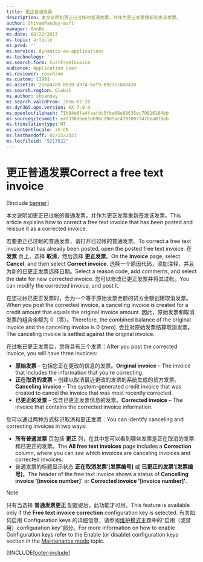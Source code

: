 ```yaml
---
title: 更正普通发票
description: 本文说明如更正已过帐的普通发票，并作为更正发票重新签发该发票。
author: ShivamPandey-msft
manager: AnnBe
ms.date: 08/22/2017
ms.topic: article
ms.prod: ''
ms.service: dynamics-ax-applications
ms.technology: ''
ms.search.form: CustFreeInvoice
audience: Application User
ms.reviewer: roschlom
ms.custom: 13991
ms.assetid: 2a0a4789-8619-4974-bef9-0923cc848420
ms.search.region: Global
ms.author: shpandey
ms.search.validFrom: 2016-02-28
ms.dyn365.ops.version: AX 7.0.0
ms.openlocfilehash: 71b94e6fa4faafdc5fbe68e89635ec79616164bb
ms.sourcegitcommit: eaf330dbee1db96c20d5ac479f007747bea079eb
ms.translationtype: HT
ms.contentlocale: zh-CN
ms.lasthandoff: 02/15/2021
ms.locfileid: "5217522"
---
```

# <a name="correct-a-free-text-invoice"></a><span data-ttu-id="87305-103">更正普通发票</span><span class="sxs-lookup"><span data-stu-id="87305-103">Correct a free text invoice</span></span>

[!include [banner](../includes/banner.md)]

<span data-ttu-id="87305-104">本文说明如更正已过帐的普通发票，并作为更正发票重新签发该发票。</span><span class="sxs-lookup"><span data-stu-id="87305-104">This article explains how to correct a free text invoice that has been posted and reissue it as a corrected invoice.</span></span>

<span data-ttu-id="87305-105">若要更正已过帐的普通发票，请打开已过帐的普通发票。</span><span class="sxs-lookup"><span data-stu-id="87305-105">To correct a free text invoice that has already been posted, open the posted free text invoice.</span></span> <span data-ttu-id="87305-106">在 **发票** 页上，选择 **取消**，然后选择 **更正发票**。</span><span class="sxs-lookup"><span data-stu-id="87305-106">On the **Invoice** page, select **Cancel**, and then select **Correct invoice**.</span></span> <span data-ttu-id="87305-107">选择一个原因代码，添加注释，并且为新的已更正发票选择日期。</span><span class="sxs-lookup"><span data-stu-id="87305-107">Select a reason code, add comments, and select the date for new corrected invoice.</span></span> <span data-ttu-id="87305-108">您可以修改已更正发票并将其过帐。</span><span class="sxs-lookup"><span data-stu-id="87305-108">You can modify the corrected invoice, and post it.</span></span> 

<span data-ttu-id="87305-109">在您过帐已更正发票时，会为一个等于原始发票金额的贷方金额创建取消发票。</span><span class="sxs-lookup"><span data-stu-id="87305-109">When you post the corrected invoice, a canceling invoice is created for a credit amount that equals the original invoice amount.</span></span> <span data-ttu-id="87305-110">因此，原始发票和取消发票的组合余额为 0（零）。</span><span class="sxs-lookup"><span data-stu-id="87305-110">Therefore, the combined balance of the original invoice and the canceling invoice is 0 (zero).</span></span> <span data-ttu-id="87305-111">会比对原始发票结算取消发票。</span><span class="sxs-lookup"><span data-stu-id="87305-111">The canceling invoice is settled against the original invoice.</span></span> 

<span data-ttu-id="87305-112">在过帐已更正发票后，您将具有三个发票：</span><span class="sxs-lookup"><span data-stu-id="87305-112">After you post the corrected invoice, you will have three invoices:</span></span>

-   <span data-ttu-id="87305-113">**原始发票** – 包括您正在更改的信息的发票。</span><span class="sxs-lookup"><span data-stu-id="87305-113">**Original invoice** – The invoice that includes the information that you're correcting.</span></span>
-   <span data-ttu-id="87305-114">**正在取消的发票** – 创建以取消最近更改的发票的系统生成的货方发票。</span><span class="sxs-lookup"><span data-stu-id="87305-114">**Canceling invoice** – The system-generated credit invoice that was created to cancel the invoice that was most recently corrected.</span></span>
-   <span data-ttu-id="87305-115">**已更正的发票** – 包含已更正发票信息的发票。</span><span class="sxs-lookup"><span data-stu-id="87305-115">**Corrected invoice** – The invoice that contains the corrected invoice information.</span></span>

<span data-ttu-id="87305-116">您可以通过两种方式标识取消和更正发票：</span><span class="sxs-lookup"><span data-stu-id="87305-116">You can identify canceling and correcting invoices in two ways:</span></span>

-   <span data-ttu-id="87305-117">**所有普通发票** 页包括 **更正** 列，在其中您可以看到哪些发票是正在取消的发票和已更正的发票。</span><span class="sxs-lookup"><span data-stu-id="87305-117">The **All free text invoices** page includes a **Correction** column, where you can see which invoices are canceling invoices and corrected invoices.</span></span>
-   <span data-ttu-id="87305-118">普通发票的标题显示状态 **正在取消发票‘\[发票编号\]** 或 **已更正的发票‘\[发票编号\]**。</span><span class="sxs-lookup"><span data-stu-id="87305-118">The header of the free text invoice shows a status of **Cancelling invoice '\[invoice number\]'** or **Corrected invoice '\[invoice number\]'**.</span></span>

> [!NOTE]
> <span data-ttu-id="87305-119">只有当选择 **普通发票更正** 配置键后，此功能才可用。</span><span class="sxs-lookup"><span data-stu-id="87305-119">This feature is available only if the **Free text invoice correction** configuration key is selected.</span></span> <span data-ttu-id="87305-120">有关如何启用 Configuration keys 的详细信息，请参阅[维护模式](../../fin-ops-core/dev-itpro/sysadmin/maintenance-mode.md)主题中的“启用（或禁用）configuration key”部分。</span><span class="sxs-lookup"><span data-stu-id="87305-120">For more information on how to enable Configuration keys refer to the Enable (or disable) configuration keys section in the [Maintenance mode](../../fin-ops-core/dev-itpro/sysadmin/maintenance-mode.md) topic.</span></span> 





[!INCLUDE[footer-include](../../includes/footer-banner.md)]